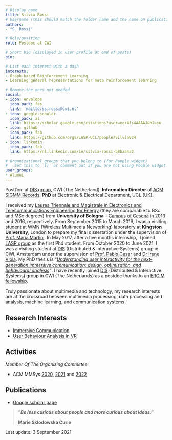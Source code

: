 ```yaml
---
# Display name
title: Silvia Rossi
# Username (this should match the folder name and the name on publications)
authors:
- "S. Rossi"

# Role/position
role: Postdoc at CWI

# Short bio (displayed in user profile at end of posts)
bio:

# List each interest with a dash
interests:
- Graph-based Reinforcement Learning
- Learning general representations for meta reinforcement learning

# Remove the ones not needed
social:
- icon: envelope
  icon_pack: fas
  link: 'mailto:ss.rossi@cwi.nl'
- icon: google-scholar
  icon_pack: ai
  link: https://scholar.google.com/citations?user=eez4fs4AAAAJ&hl=en
- icon: github
  icon_pack: fab
  link: https://github.com/orgs/LASP-UCL/people/Silvia024
- icon: linkedin
  icon_pack: fab
  link: https://nl.linkedin.com/in/silvia-rossi-b8baa4a2

# Organizational groups that you belong to (for People widget)
#   Set this to `[]` or comment out if you are not using People widget.
user_groups:
- Alumni
---
```


PostDoc at [DIS group](https://www.dis.cwi.nl), CWI (The Netherland).
**Information Director** of [ACM SIGMM Records](https://records.sigmm.org).
**PhD** at Electronic & Electrical Department, UCL (UK).

I received my [Laurea Triennale and Magistrale in Electronics and Telecommunications Engineering for Energy](https://corsi.unibo.it/2cycle/ElectronicsTelecommunicationsEngineeringEnergy) (they are comparable to BSc and MSc degrees) from **University of Bologna** – [Campus of Cesena](https://www.unibo.it/en/campus-cesena/studying-at-cesena/studying-at-cesena) in 2013 and 2016, respectively. From September 2015 to March 2016, I was a visiting student at [WMN](https://www.kingston.ac.uk/faculties/science-engineering-and-computing/research/research-centres/dirc/wireless-multimedia-and-networking/) (Wireless Multimedia Networking) laboratory at **Kingston University**, London to prepare my final dissertation under the supervision of [Prof. Maria Martini](https://www.kingston.ac.uk/staff/profile/professor-maria-martini-290/).
In May 2017, after a five months internship,  I joined [LASP group](https://laspucl2016.wpcomstaging.com) as the first Phd student. From October 2020 to June 2021, I was a visiting student at [DIS](https://www.dis.cwi.nl) (Distributed & Interactive Systems) group in CWI, Amsterdam under the supervision of [Prof. Pablo Cesar](https://www.pablocesar.me) and [Dr Irene Viola](https://www.ireneviola.com). My PhD thesis is “[_Understanding user interactivity for the next-generation immersive communication: design, optimisation, and behavioural analysis_](https://discovery.ucl.ac.uk/id/eprint/10143615/)_”_.
I have recently joined [DIS](https://www.dis.cwi.nl) (Distributed & Interactive Systems) group in CWI (The Netherlands) as a postdoc thanks to an [ERCIM fellowship](https://fellowship.ercim.eu).

Truly passionate about multimedia and technology, my research interests are at the crossroad between multimedia processing, data processing and analysis, machine learning, and communication systems.

## **Research Interests**

- [Immersive Communication](https://laspucl2016.wpcomstaging.com/research-3/immersive-communications/)
- [User Behaviour Analysis in VR](https://laspucl2016.wpcomstaging.com/research-3/user-behaviour-analysis-in-vr-systems/)

## **Activities**

_Member Of The Organizing Committee_

- ACM MMSys [2020](https://2020.acmmmsys.org/), [2021](https://2021.acmmmsys.org/) and [2022](https://mmsys2022.ie)

## **Publications**

- [Google scholar page](https://scholar.google.com/citations?user=eez4fs4AAAAJ&hl=en)

> **_"Be less curious about people and more curious about ideas."_**
>
> **Marie Skłodowska Curie**

Last update: 3 September 2021
